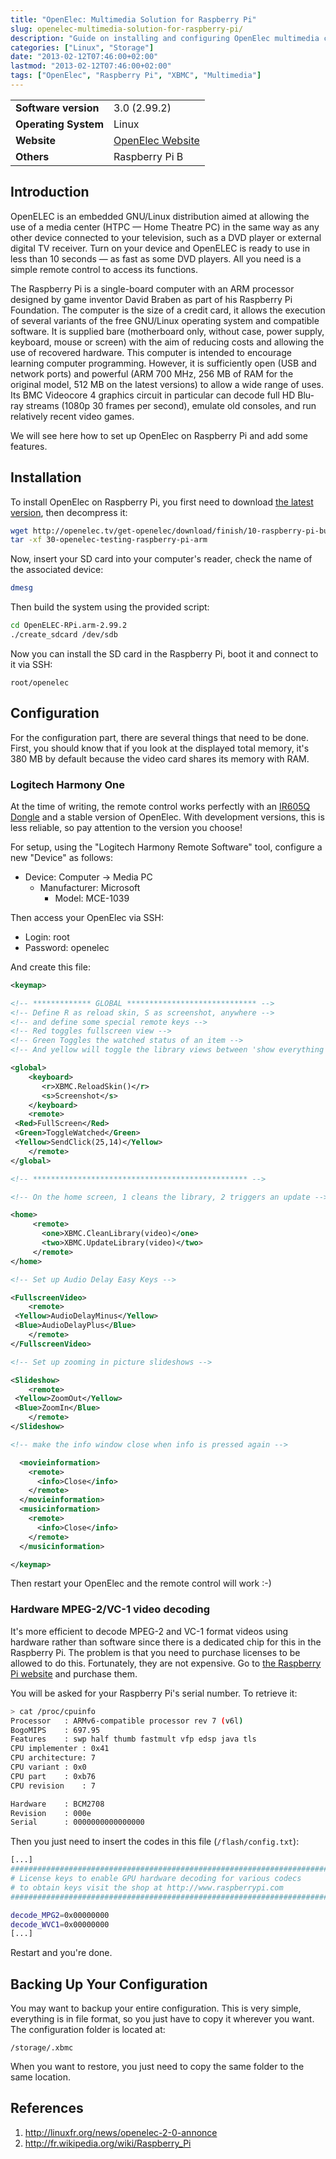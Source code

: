 ```yaml
---
title: "OpenElec: Multimedia Solution for Raspberry Pi"
slug: openelec-multimedia-solution-for-raspberry-pi/
description: "Guide on installing and configuring OpenElec multimedia center on Raspberry Pi with support for remote controls and hardware video decoding."
categories: ["Linux", "Storage"]
date: "2013-02-12T07:46:00+02:00"
lastmod: "2013-02-12T07:46:00+02:00"
tags: ["OpenElec", "Raspberry Pi", "XBMC", "Multimedia"]
---
```



|||
|-|-|
| **Software version** | 3.0 (2.99.2) |
| **Operating System** | Linux |
| **Website** | [OpenElec Website](https://openelec.tv/) |
| **Others** | Raspberry Pi B |


## Introduction

OpenELEC is an embedded GNU/Linux distribution aimed at allowing the use of a media center (HTPC — Home Theatre PC) in the same way as any other device connected to your television, such as a DVD player or external digital TV receiver. Turn on your device and OpenELEC is ready to use in less than 10 seconds — as fast as some DVD players. All you need is a simple remote control to access its functions.

The Raspberry Pi is a single-board computer with an ARM processor designed by game inventor David Braben as part of his Raspberry Pi Foundation.
The computer is the size of a credit card, it allows the execution of several variants of the free GNU/Linux operating system and compatible software. It is supplied bare (motherboard only, without case, power supply, keyboard, mouse or screen) with the aim of reducing costs and allowing the use of recovered hardware.
This computer is intended to encourage learning computer programming. However, it is sufficiently open (USB and network ports) and powerful (ARM 700 MHz, 256 MB of RAM for the original model, 512 MB on the latest versions) to allow a wide range of uses. Its BMC Videocore 4 graphics circuit in particular can decode full HD Blu-ray streams (1080p 30 frames per second), emulate old consoles, and run relatively recent video games.

We will see here how to set up OpenElec on Raspberry Pi and add some features.

## Installation

To install OpenElec on Raspberry Pi, you first need to download [the latest version](https://sources.openelec.tv/tmp/image/), then decompress it:

```bash
wget http://openelec.tv/get-openelec/download/finish/10-raspberry-pi-builds/30-openelec-testing-raspberry-pi-arm
tar -xf 30-openelec-testing-raspberry-pi-arm
```

Now, insert your SD card into your computer's reader, check the name of the associated device:

```bash
dmesg
```

Then build the system using the provided script:

```bash
cd OpenELEC-RPi.arm-2.99.2
./create_sdcard /dev/sdb
```

Now you can install the SD card in the Raspberry Pi, boot it and connect to it via SSH:

```
root/openelec
```

## Configuration

For the configuration part, there are several things that need to be done. First, you should know that if you look at the displayed total memory, it's 380 MB by default because the video card shares its memory with RAM.

### Logitech Harmony One

At the time of writing, the remote control works perfectly with an [IR605Q Dongle](https://www.mediahd.fr/recepteur-infrarouge/14-recepteur-infrarouge-ir605q.html) and a stable version of OpenElec. With development versions, this is less reliable, so pay attention to the version you choose!

For setup, using the "Logitech Harmony Remote Software" tool, configure a new "Device" as follows:

- Device: Computer -> Media PC
  - Manufacturer: Microsoft
    - Model: MCE-1039

Then access your OpenElec via SSH:

- Login: root
- Password: openelec

And create this file:

```xml
<keymap>

<!-- ************* GLOBAL ***************************** -->
<!-- Define R as reload skin, S as screenshot, anywhere -->
<!-- and define some special remote keys -->
<!-- Red toggles fullscreen view -->
<!-- Green Toggles the watched status of an item -->
<!-- And yellow will toggle the library views between 'show everything' and 'show watched only' -->

<global>
    <keyboard>
       <r>XBMC.ReloadSkin()</r>
       <s>Screenshot</s>
    </keyboard>
    <remote>
 <Red>FullScreen</Red>
 <Green>ToggleWatched</Green>
 <Yellow>SendClick(25,14)</Yellow>
    </remote>
</global>

<!-- ************************************************ -->

<!-- On the home screen, 1 cleans the library, 2 triggers an update -->

<home>
     <remote>
       <one>XBMC.CleanLibrary(video)</one>
       <two>XBMC.UpdateLibrary(video)</two>
     </remote>
</home>

<!-- Set up Audio Delay Easy Keys -->

<FullscreenVideo>
    <remote>
 <Yellow>AudioDelayMinus</Yellow>
 <Blue>AudioDelayPlus</Blue>
    </remote>
</FullscreenVideo>

<!-- Set up zooming in picture slideshows -->

<Slideshow>
    <remote>
 <Yellow>ZoomOut</Yellow>
 <Blue>ZoomIn</Blue>
    </remote>
</Slideshow>

<!-- make the info window close when info is pressed again -->

  <movieinformation>
    <remote>
      <info>Close</info>
    </remote>
  </movieinformation>
  <musicinformation>
    <remote>
      <info>Close</info>
    </remote>
  </musicinformation>

</keymap>
```

Then restart your OpenElec and the remote control will work :-)

### Hardware MPEG-2/VC-1 video decoding

It's more efficient to decode MPEG-2 and VC-1 format videos using hardware rather than software since there is a dedicated chip for this in the Raspberry Pi. The problem is that you need to purchase licenses to be allowed to do this. Fortunately, they are not expensive. Go to [the Raspberry Pi website](https://www.raspberrypi.com/) and purchase them.

You will be asked for your Raspberry Pi's serial number. To retrieve it:

``` bash hl_lines="13"
> cat /proc/cpuinfo
Processor	: ARMv6-compatible processor rev 7 (v6l)
BogoMIPS	: 697.95
Features	: swp half thumb fastmult vfp edsp java tls
CPU implementer	: 0x41
CPU architecture: 7
CPU variant	: 0x0
CPU part	: 0xb76
CPU revision	: 7

Hardware	: BCM2708
Revision	: 000e
Serial		: 0000000000000000
```

Then you just need to insert the codes in this file (`/flash/config.txt`):

``` bash hl_lines="7 8"
[...]
################################################################################
# License keys to enable GPU hardware decoding for various codecs
# to obtain keys visit the shop at http://www.raspberrypi.com
################################################################################

decode_MPG2=0x00000000
decode_WVC1=0x00000000
[...]
```

Restart and you're done.

## Backing Up Your Configuration

You may want to backup your entire configuration. This is very simple, everything is in file format, so you just have to copy it wherever you want. The configuration folder is located at:

```
/storage/.xbmc
```

When you want to restore, you just need to copy the same folder to the same location.

## References

1. http://linuxfr.org/news/openelec-2-0-annonce
2. http://fr.wikipedia.org/wiki/Raspberry_Pi
